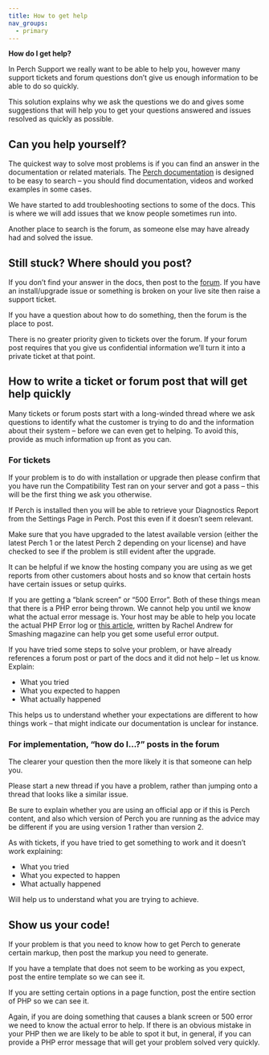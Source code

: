 ```yaml
---
title: How to get help
nav_groups:
  - primary
---
```


**How do I get help?**

In Perch Support we really want to be able to help you, however many support tickets and forum questions don’t give us enough information to be able to do so quickly.

This solution explains why we ask the questions we do and gives some suggestions that will help you to get your questions answered and issues resolved as quickly as possible.

## Can you help yourself?

The quickest way to solve most problems is if you can find an answer in the documentation or related materials. The [Perch documentation](https://docs.grabaperch.com/) is designed to be easy to search – you should find documentation, videos and worked examples in some cases.

We have started to add troubleshooting sections to some of the docs. This is where we will add issues that we know people sometimes run into.

Another place to search is the forum, as someone else may have already had and solved the issue.

## Still stuck? Where should you post?

If you don’t find your answer in the docs, then post to the [forum](https://community.perchcms.com/forum/). If you have an install/upgrade issue or something is broken on your live site then raise a support ticket.

If you have a question about how to do something, then the forum is the place to post.

There is no greater priority given to tickets over the forum. If your forum post requires that you give us confidential information we’ll turn it into a private ticket at that point.

## How to write a ticket or forum post that will get help quickly

Many tickets or forum posts start with a long-winded thread where we ask questions to identify what the customer is trying to do and the information about their system – before we can even get to helping. To avoid this, provide as much information up front as you can.

### For tickets

If your problem is to do with installation or upgrade then please confirm that you have run the Compatibility Test ran on your server and got a pass – this will be the first thing we ask you otherwise.

If Perch is installed then you will be able to retrieve your Diagnostics Report from the Settings Page in Perch. Post this even if it doesn’t seem relevant.

Make sure that you have upgraded to the latest available version (either the latest Perch 1 or the latest Perch 2 depending on your license) and have checked to see if the problem is still evident after the upgrade.

It can be helpful if we know the hosting company you are using as we get reports from other customers about hosts and so know that certain hosts have certain issues or setup quirks.

If you are getting a “blank screen” or “500 Error”. Both of these things mean that there is a PHP error being thrown. We cannot help you until we know what the actual error message is. Your host may be able to help you locate the actual PHP Error log or [this article](http://coding.smashingmagazine.com/2011/11/30/a-guide-to-php-error-messages-for-designers/), written by Rachel Andrew for Smashing magazine can help you get some useful error output.

If you have tried some steps to solve your problem, or have already references a forum post or part of the docs and it did not help – let us know. Explain:

* What you tried
* What you expected to happen
* What actually happened

This helps us to understand whether your expectations are different to how things work – that might indicate our documentation is unclear for instance.

### For implementation, “how do I…?” posts in the forum

The clearer your question then the more likely it is that someone can help you.

Please start a new thread if you have a problem, rather than jumping onto a thread that looks like a similar issue.

Be sure to explain whether you are using an official app or if this is Perch content, and also which version of Perch you are running as the advice may be different if you are using version 1 rather than version 2.

As with tickets, if you have tried to get something to work and it doesn’t work explaining:

* What you tried
* What you expected to happen
* What actually happened

Will help us to understand what you are trying to achieve.

## Show us your code!

If your problem is that you need to know how to get Perch to generate certain markup, then post the markup you need to generate.

If you have a template that does not seem to be working as you expect, post the entire template so we can see it.

If you are setting certain options in a page function, post the entire section of PHP so we can see it.

Again, if you are doing something that causes a blank screen or 500 error we need to know the actual error to help. If there is an obvious mistake in your PHP then we are likely to be able to spot it but, in general, if you can provide a PHP error message that will get your problem solved very quickly.
